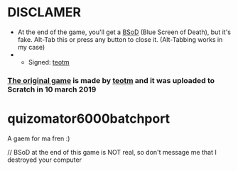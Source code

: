 # DISCLAMER
- At the end of the game, you'll get a [BSoD](https://en.wikipedia.org/wiki/Blue_screen_of_death) (Blue Screen of Death), but it's fake. Alt-Tab this or press any button to close it. (Alt-Tabbing works in my case)
- - Signed: [teotm](https://github.com/teotm)
### [The original game](https://gamejolt.com/games/undertale_quiz_scratch/666245) is made by [teotm](https://gamejolt.com/@teotm) and it was uploaded to Scratch in 10 march 2019
# quizomator6000batchport
A gaem for ma fren :)

// BSoD at the end of this game is NOT real, so don't message me that I destroyed your computer
